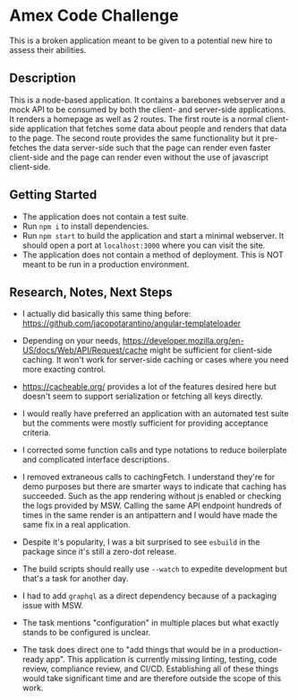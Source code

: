 # Amex Code Challenge

This is a broken application meant to be given to a potential new hire to assess their abilities.

## Description

This is a node-based application. It contains a barebones webserver and a mock API to be consumed by both the client- and server-side applications. It renders a homepage as well as 2 routes. The first route is a normal client-side application that fetches some data about people and renders that data to the page. The second route provides the same functionality but it pre-fetches the data server-side such that the page can render even faster client-side and the page can render even without the use of javascript client-side.

## Getting Started

* The application does not contain a test suite.
* Run `npm i` to install dependencies.
* Run `npm start` to build the application and start a minimal webserver. It should open a port at `localhost:3000` where you can visit the site.
* The application does not contain a method of deployment. This is NOT meant to be run in a production environment.

## Research, Notes, Next Steps

* I actually did basically this same thing before: https://github.com/jacopotarantino/angular-templateloader
* Depending on your needs, https://developer.mozilla.org/en-US/docs/Web/API/Request/cache might be sufficient for client-side caching. It won't work for server-side caching or cases where you need more exacting control.
* https://cacheable.org/ provides a lot of the features desired here but doesn't seem to support serialization or fetching all keys directly.

* I would really have preferred an application with an automated test suite but the comments were mostly sufficient for providing acceptance criteria.
* I corrected some function calls and type notations to reduce boilerplate and complicated interface descriptions.
* I removed extraneous calls to cachingFetch. I understand they're for demo purposes but there are smarter ways to indicate that caching has succeeded. Such as the app rendering without js enabled or checking the logs provided by MSW. Calling the same API endpoint hundreds of times in the same render is an antipattern and I would have made the same fix in a real application.
* Despite it's popularity, I was a bit surprised to see `esbuild` in the package since it's still a zero-dot release.
* The build scripts should really use `--watch` to expedite development but that's a task for another day.
* I had to add `graphql` as a direct dependency because of a packaging issue with MSW.
* The task mentions "configuration" in multiple places but what exactly stands to be configured is unclear.
* The task does direct one to "add things that would be in a production-ready app". This application is currently missing linting, testing, code review, compliance review, and CI/CD. Establishing all of these things would take significant time and are therefore outside the scope of this work.
